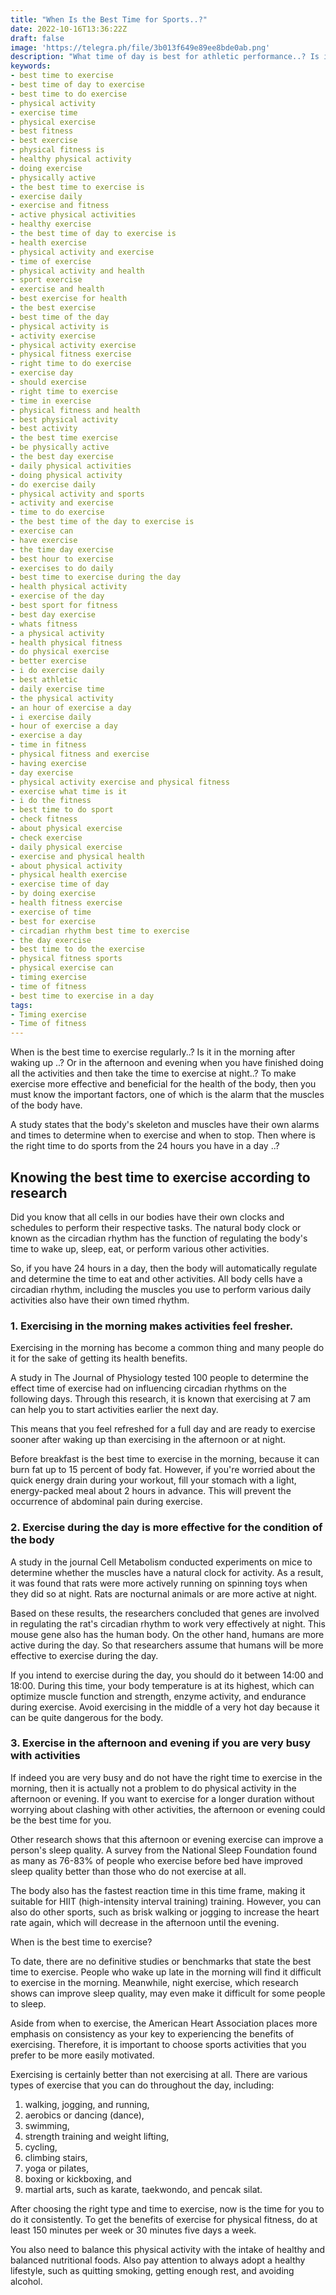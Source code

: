 ```yaml
---
title: "When Is the Best Time for Sports..?"
date: 2022-10-16T13:36:22Z
draft: false
image: 'https://telegra.ph/file/3b013f649e89ee8bde0ab.png'
description: "What time of day is best for athletic performance..? Is it better to workout in morning or night..? Is it okay to workout at 7pm..? Do athletes perform better in the morning or afternoon..?"
keywords:
- best time to exercise
- best time of day to exercise
- best time to do exercise
- physical activity
- exercise time
- physical exercise
- best fitness
- best exercise
- physical fitness is
- healthy physical activity
- doing exercise
- physically active
- the best time to exercise is
- exercise daily
- exercise and fitness
- active physical activities
- healthy exercise
- the best time of day to exercise is
- health exercise
- physical activity and exercise
- time of exercise
- physical activity and health
- sport exercise
- exercise and health
- best exercise for health
- the best exercise
- best time of the day
- physical activity is
- activity exercise
- physical activity exercise
- physical fitness exercise
- right time to do exercise
- exercise day
- should exercise
- right time to exercise
- time in exercise
- physical fitness and health
- best physical activity
- best activity
- the best time exercise
- be physically active
- the best day exercise
- daily physical activities
- doing physical activity
- do exercise daily
- physical activity and sports
- activity and exercise
- time to do exercise
- the best time of the day to exercise is
- exercise can
- have exercise
- the time day exercise
- best hour to exercise
- exercises to do daily
- best time to exercise during the day
- health physical activity
- exercise of the day
- best sport for fitness
- best day exercise
- whats fitness
- a physical activity
- health physical fitness
- do physical exercise
- better exercise
- i do exercise daily
- best athletic
- daily exercise time
- the physical activity
- an hour of exercise a day
- i exercise daily
- hour of exercise a day
- exercise a day
- time in fitness
- physical fitness and exercise
- having exercise
- day exercise
- physical activity exercise and physical fitness
- exercise what time is it
- i do the fitness
- best time to do sport
- check fitness
- about physical exercise
- check exercise
- daily physical exercise
- exercise and physical health
- about physical activity
- physical health exercise
- exercise time of day
- by doing exercise
- health fitness exercise
- exercise of time
- best for exercise
- circadian rhythm best time to exercise
- the day exercise
- best time to do the exercise
- physical fitness sports
- physical exercise can
- timing exercise
- time of fitness
- best time to exercise in a day
tags:
- Timing exercise
- Time of fitness
---
```


When is the best time to exercise regularly..? Is it in the morning after waking up ..? Or in the afternoon and evening when you have finished doing all the activities and then take the time to exercise at night..? To make exercise more effective and beneficial for the health of the body, then you must know the important factors, one of which is the alarm that the muscles of the body have.

A study states that the body's skeleton and muscles have their own alarms and times to determine when to exercise and when to stop. Then where is the right time to do sports from the 24 hours you have in a day ..?

## Knowing the best time to exercise according to research

Did you know that all cells in our bodies have their own clocks and schedules to perform their respective tasks. The natural body clock or known as the circadian rhythm has the function of regulating the body's time to wake up, sleep, eat, or perform various other activities.

So, if you have 24 hours in a day, then the body will automatically regulate and determine the time to eat and other activities. All body cells have a circadian rhythm, including the muscles you use to perform various daily activities also have their own timed rhythm.

### 1. Exercising in the morning makes activities feel fresher.

Exercising in the morning has become a common thing and many people do it for the sake of getting its health benefits.

A study in The Journal of Physiology tested 100 people to determine the effect time of exercise had on influencing circadian rhythms on the following days. Through this research, it is known that exercising at 7 am can help you to start activities earlier the next day.

This means that you feel refreshed for a full day and are ready to exercise sooner after waking up than exercising in the afternoon or at night.

Before breakfast is the best time to exercise in the morning, because it can burn fat up to 15 percent of body fat. However, if you're worried about the quick energy drain during your workout, fill your stomach with a light, energy-packed meal about 2 hours in advance. This will prevent the occurrence of abdominal pain during exercise.

### 2. Exercise during the day is more effective for the condition of the body

A study in the journal Cell Metabolism conducted experiments on mice to determine whether the muscles have a natural clock for activity. As a result, it was found that rats were more actively running on spinning toys when they did so at night. Rats are nocturnal animals or are more active at night.

Based on these results, the researchers concluded that genes are involved in regulating the rat's circadian rhythm to work very effectively at night. This mouse gene also has the human body. On the other hand, humans are more active during the day. So that researchers assume that humans will be more effective to exercise during the day.

If you intend to exercise during the day, you should do it between 14:00 and 18:00. During this time, your body temperature is at its highest, which can optimize muscle function and strength, enzyme activity, and endurance during exercise. Avoid exercising in the middle of a very hot day because it can be quite dangerous for the body.

### 3. Exercise in the afternoon and evening if you are very busy with activities

If indeed you are very busy and do not have the right time to exercise in the morning, then it is actually not a problem to do physical activity in the afternoon or evening. If you want to exercise for a longer duration without worrying about clashing with other activities, the afternoon or evening could be the best time for you.

Other research shows that this afternoon or evening exercise can improve a person's sleep quality. A survey from the National Sleep Foundation found as many as 76-83% of people who exercise before bed have improved sleep quality better than those who do not exercise at all.

The body also has the fastest reaction time in this time frame, making it suitable for HIIT (high-intensity interval training) training. However, you can also do other sports, such as brisk walking or jogging to increase the heart rate again, which will decrease in the afternoon until the evening.

When is the best time to exercise?

To date, there are no definitive studies or benchmarks that state the best time to exercise. People who wake up late in the morning will find it difficult to exercise in the morning. Meanwhile, night exercise, which research shows can improve sleep quality, may even make it difficult for some people to sleep.

Aside from when to exercise, the American Heart Association places more emphasis on consistency as your key to experiencing the benefits of exercising. Therefore, it is important to choose sports activities that you prefer to be more easily motivated.

Exercising is certainly better than not exercising at all. There are various types of exercise that you can do throughout the day, including:

1. walking, jogging, and running,
2. aerobics or dancing (dance),
3. swimming,
4. strength training and weight lifting,
5. cycling,
6. climbing stairs,
7. yoga or pilates,
8. boxing or kickboxing, and
9. martial arts, such as karate, taekwondo, and pencak silat.

After choosing the right type and time to exercise, now is the time for you to do it consistently. To get the benefits of exercise for physical fitness, do at least 150 minutes per week or 30 minutes five days a week.

You also need to balance this physical activity with the intake of healthy and balanced nutritional foods. Also pay attention to always adopt a healthy lifestyle, such as quitting smoking, getting enough rest, and avoiding alcohol.